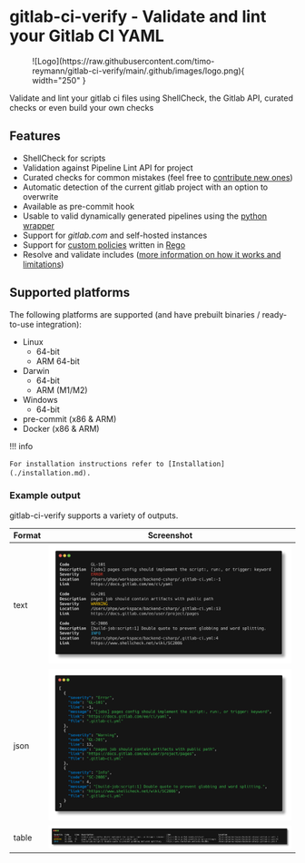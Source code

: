 gitlab-ci-verify - Validate and lint your Gitlab CI YAML
===

<figure markdown="span">
![Logo](https://raw.githubusercontent.com/timo-reymann/gitlab-ci-verify/main/.github/images/logo.png){ width="250" }
</figure>

Validate and lint your gitlab ci files using ShellCheck, the Gitlab API, curated checks or even build your own checks

## Features

- ShellCheck for scripts
- Validation against Pipeline Lint API for project
- Curated checks for common mistakes (feel free to [contribute new ones](./extending/Add_check.md))
- Automatic detection of the current gitlab project with an option to overwrite
- Available as pre-commit hook
- Usable to valid dynamically generated pipelines using the [python wrapper](./installation.md#install-as-library-using-pip)
- Support for *gitlab.com* and self-hosted instances
- Support for [custom policies](extending/Writing_custom_policies.md) written
  in [Rego](https://www.openpolicyagent.org/docs/latest/policy-language/)
- Resolve and validate includes ([more information on how it works and limitations](how-it-works/Include_resolution.md))

## Supported platforms

The following platforms are supported (and have prebuilt binaries /
ready-to-use integration):

- Linux
    - 64-bit
    - ARM 64-bit
- Darwin
    - 64-bit
    - ARM (M1/M2)
- Windows
    - 64-bit
- pre-commit (x86 & ARM)
- Docker (x86 & ARM)

!!! info

    For installation instructions refer to [Installation](./installation.md).

### Example output

gitlab-ci-verify supports a variety of outputs.

| Format |                          Screenshot                           |
|:-------|:-------------------------------------------------------------:|
| text   |  ![Text output screenshot](./images/example_output/text.png)  |
| json   |  ![JSON output screenshot](./images/example_output/json.png)  |
| table  | ![Table output screenshot](./images/example_output/table.png) |
